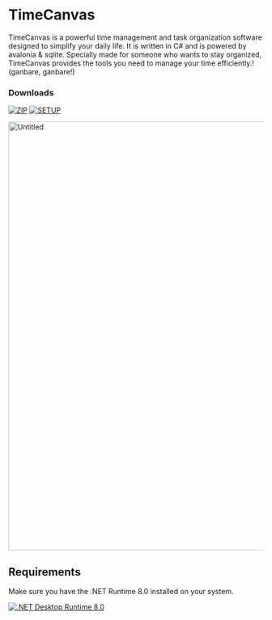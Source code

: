 # TimeCanvas

TimeCanvas is a powerful time management and task organization software designed to simplify your daily life. It is written in C# and is powered by avalonia & sqlite. Specially made for someone who wants to stay organized, TimeCanvas provides the tools you need to manage your time efficiently.! (ganbare, ganbare!)

### Downloads ###

[![ZIP](https://img.shields.io/badge/bin.zip%20[57.9MB]-blue)](https://github.com/Pahasara/TimeCanvas/releases/download/1.0.1/bin.zip)
[![SETUP](https://img.shields.io/badge/Setup.exe%20[42.8MB]-darkgreen)](https://github.com/Pahasara/TimeCanvas/releases/download/1.0.1/setup.exe)

<img width="848" alt="Untitled" src="https://github.com/Pahasara/TimeCanvas/assets/46932317/f6c10253-e259-418c-9d0c-61930ce730e3">

## Requirements ##

Make sure you have the .NET Runtime 8.0 installed on your system.

[![.NET Desktop Runtime 8.0](https://img.shields.io/badge/.NET%20Desktop%20Runtime%208.0-purple)](https://dotnet.microsoft.com/en-us/download/dotnet/thank-you/runtime-desktop-8.0.4-windows-x64-installer)
